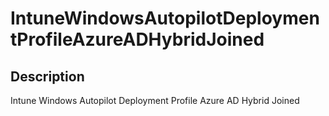 
# IntuneWindowsAutopilotDeploymentProfileAzureADHybridJoined

## Description

Intune Windows Autopilot Deployment Profile Azure AD Hybrid Joined
